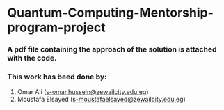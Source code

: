 # Quantum-Computing-Mentorship-program-project

### A pdf file containing the approach of the solution is attached with the code.

### This work has beed done by:
1. Omar Ali (s-omar.hussein@zewailcity.edu.eg)
2. Moustafa Elsayed (s-moustafaelsayed@zewailcity.edu.eg)

